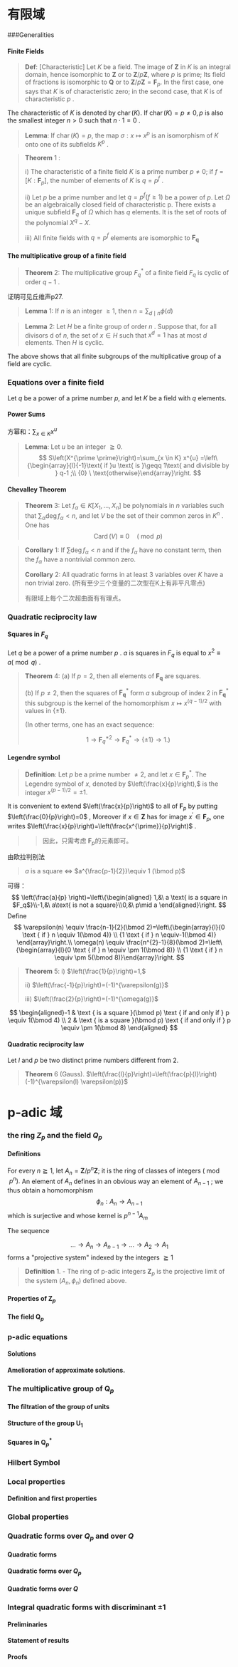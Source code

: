# 有限域
###Generalities

#### Finite Fields

> **Def**: [Characteristic]
> Let $K$ be a field. The image of $\mathbf{Z}$ in $K$ is an integral domain, hence isomorphic to $\mathbf{Z}$ or to $\mathbf{Z} / p \mathbf{Z},$ where $p$ is prime; 
> Its field of fractions is isomorphic to $\mathbf{Q}$ or to $\mathbf{Z} / p \mathbf{Z}=\mathbf{F}_{p}$. In the first case, one says that $K$ is of characteristic zero; in the second case, that $K$ is of characteristic $p$ .

The characteristic of $K$ is denoted by $\operatorname{char}(K) .$ If $\operatorname{char}(K)=p \neq 0, p$ is also the smallest integer $n>0$ such that $n\cdot1=0$ .

> **Lemma**: If $\operatorname{char}(K)=p,$ the map $\sigma : x \mapsto x^{p}$ is an isomorphism of $K$ onto one of its subfields $K^{p}$ .

> **Theorem** 1 :
>
> i) The characteristic of a finite field $K$ is a prime number $p \neq 0 ;$ if $f=\left[K : \mathbf{F}_{p}\right],$ the number of elements of $K$ is $q=p^{f}$ . 
>
> ii) Let $p$ be a prime number and let $q=p^{f}(f \geqslant 1)$ be a power of $p .$ Let $\Omega$  be an algebraically closed field of characteristic p. There exists a unique subfield $\mathbf{F}_{q}$ of $\Omega$ which has $q$ elements. It is the set of roots of the polynomial $X^{q}-X .$ 
>
> iii) All finite fields with $q=p^{f}$ elements are isomorphic to $\mathbf{F}_{\boldsymbol{q}}$

#### The multiplicative group of a finite field

> **Theorem** 2: The multiplicative group $F^*_q$ of a finite field $F_q$ is cyclic of order $q-1$ .  

证明可见丘维声p27.

> **Lemma** $1 :$ If $n$ is an integer $\geqslant 1,$ then $n=\sum_{d \mid n} \phi(d)$

> **Lemma** $2 :$ Let $H$ be a finite group of order $n$ . Suppose that, for all divisors d of $n,$ the set of $x \in H$ such that $x^{d}=1$ has at most $d$ elements. Then $H$ is cyclic.

The above shows that all finite subgroups of the multiplicative group of a field are cyclic.

### Equations over a finite field

Let $q$ be a power of a prime number $p,$ and let $K$ be a field with $q$ elements.

#### Power Sums

方幂和：$\sum_{x\in K}x^u$ 

> **Lemma**: Let $u$ be an integer $\geqq 0 .$  
> $$
> S\left(X^{\prime \prime}\right)=\sum_{x \in K} x^{u} =\left\{\begin{array}{l}{-1}\text{ if }u \text{ is }\geqq 1\text{ and divisible by } q-1 ;\\ {0}   \ \text{otherwise}\end{array}\right.
> $$
>

#### Chevalley Theorem

> **Theorem** 3: Let $f_{\alpha} \in K\left[X_{1}, \ldots, X_{n}\right]$ be polynomials in $n$ variables such that $\sum_{\alpha} \operatorname{deg} f_{\alpha}<n,$ and let $V$ be the set of their common zeros in $K^{n}$ . One has
> $$
> \operatorname{Card}(V) \equiv 0 \quad(\bmod p)
> $$
>

> **Corollary** 1: If $\sum \operatorname{deg} f_{\alpha}<n$ and if the $f_{\alpha}$ have no constant term, then the $f_{\alpha}$ have a nontrivial common zero.
>
> **Corollary** 2:  All quadratic forms in at least 3 variables over $K$ have a non trivial zero. (所有至少三个变量的二次型在K上有非平凡零点)
>
> 有限域上每个二次超曲面有有理点。

### Quadratic reciprocity law

#### Squares in $F_q$

Let $q$ be a power of a prime number $p$ . $a$ is squares in $F_q$ is equal to $x^2\equiv a(\bmod q)$ . 

> **Theorem** 4: (a) If $p=2,$ then all elements of $\mathbf{F}_{\mathbf{q}}$ are squares.
>
> (b) If $p \neq 2,$ then the squares of $\mathbf{F}_{\boldsymbol{q}}^{*}$ form $a$ subgroup of index 2 in $\mathbf{F}_{\boldsymbol{q}}^{*}$ this subgroup is the kernel of the homomorphism $x \mapsto x^{(q-1) / 2}$ with values in $\{ \pm 1\} .$  
>
> (In other terms, one has an exact sequence:
>
> $$
> 1 \rightarrow \mathbf{F}_{q}^{* 2} \rightarrow \mathbf{F}_{q}^{*} \rightarrow\{ \pm 1\} \rightarrow 1 . )
> $$
>



#### Legendre symbol

> **Definition**: Let $p$ be a prime number $\neq 2,$ and let $x \in \mathbf{F}_{p}^{*} .$ The Legendre symbol of $x,$ denoted by $\left(\frac{x}{p}\right),$ is the integer $x^{(p-1) / 2}=\pm 1 .$ 

It is convenient to extend $\left(\frac{x}{p}\right)$ to all of $\mathbf{F}_{p}$ by putting $\left(\frac{0}{p}\right)=0$ , Moreover if $x \in \mathbf{Z}$ has for image $x^{\prime} \in \mathbf{F}_{p},$ one writes $\left(\frac{x}{p}\right)=\left(\frac{x^{\prime}}{p}\right)$ . 

> > 因此，只需考虑 $\mathbf{F}_{p}$的元素即可。

由欧拉判别法

> $a$ is a square $\Leftrightarrow$ $a^{\frac{p-1}{2}}\equiv 1 (\bmod p)$   

可得：
$$
\left(\frac{a}{p} \right)=\left\{\begin{aligned} 1,&\ a \text{ is a square in $F_q$}\\-1,&\ a\text{ is not a square}\\0,&\ p\mid a  \end{aligned}\right.
$$
Define
$$
\varepsilon(n) \equiv \frac{n-1}{2}(\bmod 2)=\left\{\begin{array}{l}{0 \text { if } n \equiv 1(\bmod 4)} \\ {1 \text { if } n \equiv-1(\bmod 4)} \end{array}\right.\\
\omega(n) \equiv \frac{n^{2}-1}{8}(\bmod 2)=\left\{\begin{array}{l}{0 \text { if } n \equiv \pm 1(\bmod 8)} \\ {1 \text { if } n \equiv \pm 5(\bmod 8)}\end{array}\right.
$$

> **Theorem** 5: i) $\left(\frac{1}{p}\right)=1,$ 
>
> ii) $\left(\frac{-1}{p}\right)=(-1)^{\varepsilon(g)}$ 
>
> iii) $\left(\frac{2}{p}\right)=(-1)^{\omega(g)}$  

$$
\begin{aligned}-1 & \text { is a square }(\bmod p) \text { if and only if } p \equiv 1(\bmod 4) \\ 2 & \text { is a square }(\bmod p) \text { if and only if } p \equiv \pm 1(\bmod 8) \end{aligned}
$$

#### Quadratic reciprocity law

Let $l$ and $p$ be two distinct prime numbers different from $2 .$

> **Theorem** 6 (Gauss). $\left(\frac{l}{p}\right)=\left(\frac{p}{l}\right) (-1)^{\varepsilon(l) \varepsilon(p)}$



# p-adic 域

### the ring $Z_p$ and the field $Q_p$ 

#### Definitions

For every $n \geqq 1,$ let $A_{n}=\mathbf{Z} / p^{n} \mathbf{Z} ;$ it is the ring of classes of integers $\left(\bmod p^{n}\right) .$ An element of $A_{n}$ defines in an obvious way an element of $A_{n-1}$ ; we thus obtain a homomorphism
$$
\phi_{n} : A_{n} \rightarrow A_{n-1}
$$
which is surjective and whose kernel is $p^{n-1} A_{m}$ 

The sequence

$$
\ldots \rightarrow A_{n}  \rightarrow A_{n-1} \rightarrow \ldots \rightarrow A_{2} \rightarrow A_{1}
$$
forms a "projective system" indexed by the integers  $\geqq 1$ 

> **Definition** 1. - The ring of p-adic integers $\mathbf{Z}_{p}$ is the projective limit of the system $\left(A_{n}, \phi_{n}\right)$ defined above.



#### Properties of $\mathbf{Z}_{p}$



#### The field $\mathbf{Q}_{p}$



### p-adic equations

#### Solutions



#### Amelioration of approximate solutions.



### The multiplicative group of $\mathbf{Q}_{p}$ 

#### The filtration of the group of units



#### Structure of the group $\mathbf{U}_{\mathbf{1}}$  



#### Squares in $\mathbf{Q}_{p}^{*}$  



### Hilbert Symbol

### Local properties 

#### Definition and first properties



### Global properties

### Quadratic forms over $Q_{p}$ and over $Q$ 

#### Quadratic forms



#### Quadratic forms over $Q_{p}$  

#### Quadratic forms over $Q$  

### Integral quadratic forms with discriminant $\pm 1$ 

#### Preliminaries

#### Statement of results

#### Proofs







